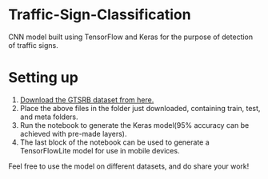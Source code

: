 # Traffic-Sign-Classification
CNN model built using TensorFlow and Keras for the purpose of detection of traffic signs.

# Setting up
1. [Download the GTSRB dataset from here.](https://www.kaggle.com/meowmeowmeowmeowmeow/gtsrb-german-traffic-sign/kernels)
2. Place the above files in the folder just downloaded, containing train, test, and meta folders.
3. Run the notebook to generate the Keras model(95% accuracy can be achieved with pre-made layers).
4. The last block of the notebook can be used to generate a TensorFlowLite model for use in mobile devices.

Feel free to use the model on different datasets, and do share your work!
